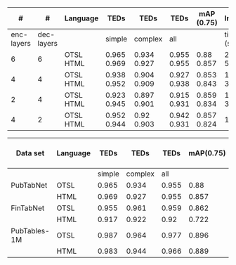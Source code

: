 | #          | #          | Language   | TEDs        | TEDs        | TEDs        | mAP (0.75)   | Inference   |
|------------|------------|------------|-------------|-------------|-------------|--------------|-------------|
| enc-layers | dec-layers |            | simple      | complex     | all         |              | time (secs) |
| 6          | 6          | OTSL HTML  | 0.965 0.969 | 0.934 0.927 | 0.955 0.955 | 0.88 0.857   | 2.73 5.39   |
| 4          | 4          | OTSL HTML  | 0.938 0.952 | 0.904 0.909 | 0.927 0.938 | 0.853 0.843  | 1.97 3.77   |
| 2          | 4          | OTSL HTML  | 0.923 0.945 | 0.897 0.901 | 0.915 0.931 | 0.859 0.834  | 1.91 3.81   |
| 4          | 2          | OTSL HTML  | 0.952 0.944 | 0.92 0.903  | 0.942 0.931 | 0.857 0.824  | 1.22 2      |

| Data set     | Language   | TEDs   | TEDs    | TEDs   | mAP(0.75)   | Inference time (secs)   |
|--------------|------------|--------|---------|--------|-------------|-------------------------|
|              |            | simple | complex | all    |             |                         |
| PubTabNet    | OTSL       | 0.965  | 0.934   | 0.955  | 0.88        | 2.73                    |
|              | HTML       | 0.969  | 0.927   | 0.955  | 0.857       | 5.39                    |
| FinTabNet    | OTSL       | 0.955  | 0.961   | 0.959  | 0.862       | 1.85                    |
|              | HTML       | 0.917  | 0.922   | 0.92   | 0.722       | 3.26                    |
| PubTables-1M | OTSL       | 0.987  | 0.964   | 0.977  | 0.896       | 1.79                    |
|              | HTML       | 0.983  | 0.944   | 0.966  | 0.889       | 3.26                    |